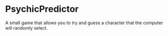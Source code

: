 # PsychicPredictor
A small game that allows you to try and guess a character that the computer will randomly select.
